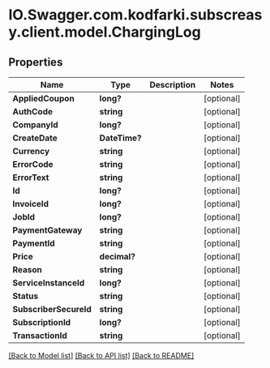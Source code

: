 # IO.Swagger.com.kodfarki.subscreasy.client.model.ChargingLog
## Properties

Name | Type | Description | Notes
------------ | ------------- | ------------- | -------------
**AppliedCoupon** | **long?** |  | [optional] 
**AuthCode** | **string** |  | [optional] 
**CompanyId** | **long?** |  | [optional] 
**CreateDate** | **DateTime?** |  | [optional] 
**Currency** | **string** |  | [optional] 
**ErrorCode** | **string** |  | [optional] 
**ErrorText** | **string** |  | [optional] 
**Id** | **long?** |  | [optional] 
**InvoiceId** | **long?** |  | [optional] 
**JobId** | **long?** |  | [optional] 
**PaymentGateway** | **string** |  | [optional] 
**PaymentId** | **string** |  | [optional] 
**Price** | **decimal?** |  | [optional] 
**Reason** | **string** |  | [optional] 
**ServiceInstanceId** | **long?** |  | [optional] 
**Status** | **string** |  | [optional] 
**SubscriberSecureId** | **string** |  | [optional] 
**SubscriptionId** | **long?** |  | [optional] 
**TransactionId** | **string** |  | [optional] 

[[Back to Model list]](../README.md#documentation-for-models) [[Back to API list]](../README.md#documentation-for-api-endpoints) [[Back to README]](../README.md)

